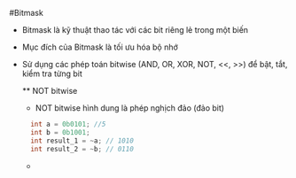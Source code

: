 #Bitmask 
* Bitmask là kỹ thuật thao tác với các bit riêng lẻ trong một biến
* Mục đích của Bitmask là tối ưu hóa bộ nhớ
* Sử dụng các phép toán bitwise (AND, OR, XOR, NOT, <<, >>) để bật, tắt, kiểm tra từng bit
  
  ** NOT bitwise
  -  NOT bitwise hình dung là phép nghịch đảo (đảo bit)
    ```cpp
      int a = 0b0101; //5
      int b = 0b1001; 
      int result_1 = ~a; // 1010
      int result_2 = ~b; // 0110
    ```
  - 
